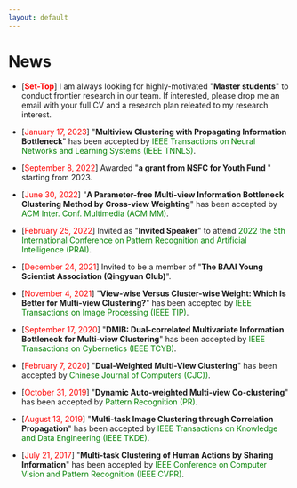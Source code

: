 ```yaml
---
layout: default
---
```


# News

<ul>
<p style="margin-top: 6px;"><li>[<font color="red"><b>Set-Top</b></font>] I am always looking for highly-motivated "<b>Master students</b>" to conduct frontier research in our team. If interested, please drop me an email with your full CV and a research plan releated to my research interest.

<p style="margin-top: 6px;"><li>[<font color="red">January 17, 2023</font>] "<b>Multiview Clustering with Propagating Information Bottleneck</b>" has been accepted by <font color="green">IEEE Transactions on Neural Networks and Learning Systems (IEEE TNNLS)</font>.</li></p> 
 
<p style="margin-top: 6px;"><li>[<font color="red">September 8, 2022</font>] Awarded "<b>a grant from NSFC for Youth Fund </b>" starting from 2023.
 
<p style="margin-top: 6px;"><li>[<font color="red">June 30, 2022</font>] "<b>A Parameter-free Multi-view Information Bottleneck Clustering Method by Cross-view Weighting</b>" has been accepted by <font color="green">ACM Inter. Conf. Multimedia (ACM MM)</font>.</li></p>
 
<p style="margin-top: 6px;"><li>[<font color="red">February 25, 2022</font>] Invited as "<b>Invited Speaker</b>" to attend <font color="green">2022 the 5th International Conference on Pattern Recognition and Artificial Intelligence (PRAI)</font>.</li></p>
 
<p style="margin-top: 6px;"><li>[<font color="red">December 24, 2021</font>] Invited to be a member of "<b>The BAAI Young Scientist Association (Qingyuan Club)</b>".  
  
<p style="margin-top: 6px;"><li>[<font color="red">November 4, 2021</font>] "<b>View-wise Versus Cluster-wise Weight: Which Is Better for Multi-view Clustering?</b>" has been accepted by <font color="green">IEEE Transactions on Image Processing (IEEE TIP)</font>.</li></p>  

<p style="margin-top: 6px;"><li>[<font color="red">September 17, 2020</font>] "<b>DMIB: Dual-correlated Multivariate Information Bottleneck for Multi-view Clustering</b>" has been accepted by <font color="green">IEEE Transactions on Cybernetics (IEEE TCYB)</font>.</li></p>

<p style="margin-top: 6px;"><li>[<font color="red">February 7, 2020</font>] "<b>Dual-Weighted Multi-View Clustering</b>" has been accepted by <font color="green">Chinese Journal of Computers (CJC))</font>.</li></p>

<p style="margin-top: 6px;"><li>[<font color="red">October 31, 2019</font>] "<b>Dynamic Auto-weighted Multi-view Co-clustering</b>" has been accepted by <font color="green">Pattern Recognition (PR)</font>.</li></p>

<p style="margin-top: 6px;"><li>[<font color="red">August 13, 2019</font>] "<b>Multi-task Image Clustering through Correlation Propagation</b>" has been accepted by <font color="green">IEEE Transactions on Knowledge and Data Engineering (IEEE TKDE)</font>.</li></p>
 
<p style="margin-top: 6px;"><li>[<font color="red">July 21, 2017</font>]  "<b>Multi-task Clustering of Human Actions by Sharing Information</b>" has been accepted by <font color="green">IEEE Conference on Computer Vision and Pattern Recognition (IEEE CVPR)</font>.</li></p>
